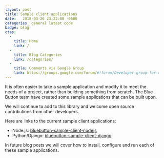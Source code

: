 ```yaml
---
layout: post
title: Sample client applications 
date:   2018-03-26 23:22:00 -0600
categories: general latest code
badge: blog
ctas:
  - 
    title: Home
    link: /
  - 
    title: Blog Categories
    link: /categories/
  -
    title: Comments via Google Group
    link: https://groups.google.com/forum/#!forum/Developer-group-for-cms-blue-button-api
---
```

It is often easier to take a sample application and modify 
it to meet the needs of a project, rather than building something from scratch. The Blue Button team 
have created some sample applications that can be built upon.

We will continue to add to this library and welcome open source contributions from other developers. 

Here are links to the current sample client applications:

- Node.js: <a href="https://github.com/CMSgov/bluebutton-sample-client-nodejs" target="_blank">bluebutton-sample-client-nodejs</a>
- Python/Django: <a href="https://github.com/CMSgov/bluebutton-sample-client-django" target="_blank">bluebutton-sample-client-django</a>

In future blog posts we will cover how to install, configure and run each of these 
sample applications.

